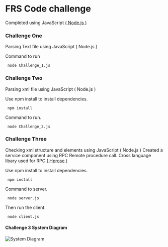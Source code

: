 # FRS Code challenge
Completed using JavaScript [( Node.js )](https://nodejs.org/en/)
### Challenge One

Parsing Text file using JavaScript ( Node.js )

Command to run
```
 node Challenge_1.js
```

### Challenge Two

Parsing xml file using JavaScript ( Node.js )

Use npm install to install dependencies.
```
 npm install
```
Command to run.
```
 node Challenge_2.js
```

### Challenge Three

Checking xml structure and elements using JavaScript ( Node.js )
Created a service component using RPC Remote procedure call.
Cross language libary used for RPC [( Hprose )](https://github.com/hprose)

Use npm install to install dependencies.
```
 npm install
```
Command to server.
```
 node server.js
```
Then run the client.
```
 node client.js
```
#### Challenge 3 System Diagram
![](https://i.ibb.co/rcBTgjG/Untitled-Diagram-1.png "System Diagram")

